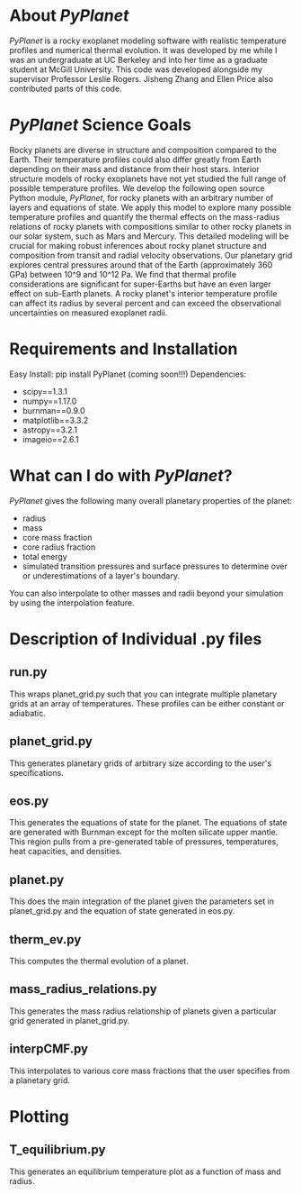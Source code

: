 # About *PyPlanet* 

*PyPlanet* is a rocky exoplanet modeling software with realistic temperature profiles and numerical thermal evolution. It was developed by me while I was an undergraduate at UC Berkeley and into her time as a graduate student at McGill University. This code was developed alongside my supervisor Professor Leslie Rogers. Jisheng Zhang and Ellen Price also contributed parts of this code. 

# *PyPlanet* Science Goals

Rocky planets are diverse in structure and composition compared to the Earth. Their temperature profiles could also differ greatly from Earth depending on their mass and distance from their host stars. Interior structure models of rocky exoplanets have not yet studied the full range of possible temperature profiles. We develop the following open source Python module, *PyPlanet*, for rocky planets with an arbitrary number of layers and equations of state. We apply this model to explore many possible temperature profiles and quantify the thermal effects on the mass-radius relations of rocky planets with compositions similar to other rocky planets in our solar system, such as Mars and Mercury. This detailed modeling will be crucial for making robust inferences about rocky planet structure and composition from transit and radial velocity observations. Our planetary grid explores central pressures around that of the Earth (approximately 360 GPa) between 10^9 and 10^12 Pa. We find that thermal profile considerations are significant for super-Earths but have an even larger effect on sub-Earth planets. A rocky planet's interior temperature profile can affect its radius by several percent and can exceed the observational uncertainties on measured exoplanet radii.

# Requirements and Installation
Easy Install: 
pip install PyPlanet (coming soon!!!)
Dependencies:
- scipy==1.3.1
- numpy==1.17.0
- burnman==0.9.0
- matplotlib==3.3.2
- astropy==3.2.1
- imageio==2.6.1

# What can I do with *PyPlanet*?

*PyPlanet* gives the following many overall planetary properties of the planet:
- radius
- mass
- core mass fraction
- core radius fraction
- total energy
- simulated transition pressures and surface pressures to determine over or underestimations of a layer's boundary.

You can also interpolate to other masses and radii beyond your simulation by using the interpolation feature.

# Description of Individual .py files
## run.py
This wraps planet_grid.py such that you can integrate multiple planetary grids at an array of temperatures. These profiles can be either constant or adiabatic.

## planet_grid.py
This generates planetary grids of arbitrary size according to the user's specifications. 

## eos.py
This generates the equations of state for the planet. The equations of state are generated with Burnman except for the molten silicate upper mantle. This region pulls from a pre-generated table of pressures, temperatures, heat capacities, and densities.


## planet.py
This does the main integration of the planet given the parameters set in planet_grid.py and the equation of state generated in eos.py.

## therm_ev.py 
This computes the thermal evolution of a planet.
## mass_radius_relations.py
This generates the mass radius relationship of planets given a particular grid generated in planet_grid.py.
## interpCMF.py
This interpolates to various core mass fractions that the user specifies from a planetary grid.
# Plotting
## T_equilibrium.py
This generates an equilibrium temperature plot as a function of mass and radius.
